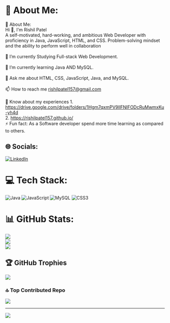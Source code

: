 # 💫 About Me:
💫 About Me:<br>Hi 👋, I'm Rishil Patel<br>A self-motivated, hard-working, and ambitious Web Developer with proficiency in Java, JavaScript, HTML, and CSS. Problem-solving mindset and the ability to perform well in collaboration<br><br>🔭 I’m currently Studying Full-stack Web Development.<br><br>🌱 I’m currently learning Java AND MySQL.<br><br>💬 Ask me about HTML, CSS, JavaScript, Java, and MySQL.<br><br>📫 How to reach me rishilpatel157@gmail.com<br><br>📄 Know about my experiences 1. https://drive.google.com/drive/folders/1Hgm7qxmPV9llFNIFODcRuMwmxKu-yh4d <br> 2. https://rishilpatel157.github.io/<br>⚡ Fun fact: As a Software developer spend more time learning as compared to others.


## 🌐 Socials:
[![LinkedIn](https://img.shields.io/badge/LinkedIn-%230077B5.svg?logo=linkedin&logoColor=white)](https://linkedin.com/in/https://www.linkedin.com/in/rishil-patel-223138168/) 

# 💻 Tech Stack:
![Java](https://img.shields.io/badge/java-%23ED8B00.svg?style=for-the-badge&logo=java&logoColor=white) ![JavaScript](https://img.shields.io/badge/javascript-%23323330.svg?style=for-the-badge&logo=javascript&logoColor=%23F7DF1E) ![MySQL](https://img.shields.io/badge/mysql-%2300f.svg?style=for-the-badge&logo=mysql&logoColor=white) ![CSS3](https://img.shields.io/badge/css3-%231572B6.svg?style=for-the-badge&logo=css3&logoColor=white)
# 📊 GitHub Stats:
![](https://github-readme-stats.vercel.app/api?username=rishilpatel157&theme=dark&hide_border=false&include_all_commits=false&count_private=true)<br/>
![](https://github-readme-streak-stats.herokuapp.com/?user=rishilpatel157&theme=dark&hide_border=false)<br/>
![](https://github-readme-stats.vercel.app/api/top-langs/?username=rishilpatel157&theme=dark&hide_border=false&include_all_commits=false&count_private=true&layout=compact)

## 🏆 GitHub Trophies
![](https://github-profile-trophy.vercel.app/?username=rishilpatel157&theme=radical&no-frame=false&no-bg=true&margin-w=4)

### 🔝 Top Contributed Repo
![](https://github-contributor-stats.vercel.app/api?username=rishilpatel157&limit=5&theme=dark&combine_all_yearly_contributions=true)

---
[![](https://visitcount.itsvg.in/api?id=rishilpatel157&icon=0&color=0)](https://visitcount.itsvg.in)

<!-- Proudly created with GPRM ( https://gprm.itsvg.in ) -->
